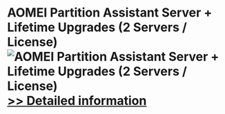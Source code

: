 # AOMEI Partition Assistant Server + Lifetime Upgrades (2 Servers / License)<br />![AOMEI Partition Assistant Server + Lifetime Upgrades (2 Servers / License)](https://mycommerce.akamaized.net/api/pimages/P300433244/BIG/300433244.JPG)<br />[>> Detailed information](https://secure.shareit.com/shareit/product.html?productid=300433244&affiliateid=200057808)